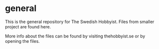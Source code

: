 # general
This is the general repository for The Swedish Hobbyist. Files from smaller project are found here.

More info about the files can be found by visiting thehobbyist.se or by opening the files.
